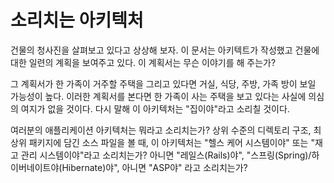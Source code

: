 # **소리치는 아키텍처**  
건물의 청사진을 살펴보고 있다고 상상해 보자. 이 문서는 아키텍트가 작성했고 건물에 대한 일련의 계획을 보여주고 있다. 이 계획서는 무슨 이야기를 
해 주는가?  
  
그 계획서가 한 가족이 거주할 주택을 그리고 있다면 거실, 식당, 주방, 가족 방이 보일 가능성이 높다. 이러한 계획서를 본다면 한 가족이 사는 주택을 
보고 있다는 사실에 의심의 여지가 없을 것이다. 다시 말해 이 아키텍처는 "집이야"라고 소리칠 것이다.  
  
여러분의 애플리케이션 아키텍처는 뭐라고 소리치는가? 상위 수준의 디렉토리 구조, 최상위 패키지에 담긴 소스 파일을 볼 때, 이 아키텍처는 "헬스 케어 시스템이야" 
또는 "재고 관리 시스템이야"라고 소리치는가? 아니면 "레일스(Rails)야", "스프링(Spring)/하이버네이트야(Hibernate)야", 아니면 "ASP야" 라고 
소리치는가?